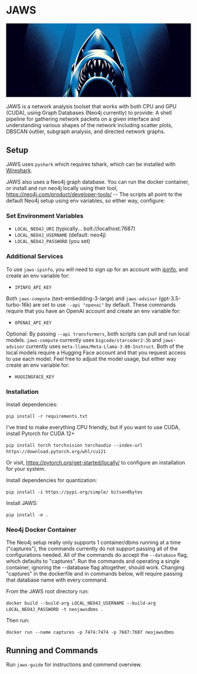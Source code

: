 # JAWS
![hehe](/assets/cover.jpg)

JAWS is a network analysis toolset that works with both CPU and GPU (CUDA), using Graph Databases (Neo4j currently) to provide: A shell pipeline for gathering network packets on a given interface and understanding various shapes of the network including scatter plots, DBSCAN outlier, subgraph analysis, and directed network graphs.


## Setup

JAWS uses `pyshark` which requires tshark, which can be installed with [Wireshark](https://www.wireshark.org/).

JAWS also uses a Neo4j graph database. You can run the docker container, or install and run neo4j locally using their tool, https://neo4j.com/product/developer-tools/ -- The scripts all point to the default Neo4j setup using env variables, so either way, configure:

### Set Environment Variables

- `LOCAL_NEO4J_URI` (typically... bolt://localhost:7687)
- `LOCAL_NEO4J_USERNAME` (default: neo4j)
- `LOCAL_NEO4J_PASSWORD` (you set)


### Additional Services

To use `jaws-ipinfo`, you will need to sign up for an account with [ipinfo](https://ipinfo.io/), and create an env variable for:

- `IPINFO_API_KEY`


Both `jaws-compute` (text-embedding-3-large) and `jaws-advisor` (gpt-3.5-turbo-16k) are set to use `--api "openai"` by default. These commands require that you have an OpenAI account and create an env variable for: 

- `OPENAI_API_KEY`


Optional: By passing `--api transformers`, both scripts can pull and run local models. `jaws-compute` currently uses `bigcode/starcoder2-3b` and `jaws-advisor` currently uses `meta-llama/Meta-Llama-3-8B-Instruct`. Both of the local models require a Hugging Face account and that you request access to use each model. Feel free to adjust the model usage, but either way create an env variable for:

- `HUGGINGFACE_KEY`


### Installation

Install dependencies:

`pip install -r requirements.txt`


I've tried to make everything CPU friendly, but if you want to use CUDA, install Pytorch for CUDA 12+

`pip install torch torchvision torchaudio --index-url https://download.pytorch.org/whl/cu121`

Or visit, https://pytorch.org/get-started/locally/ to configure an installation for your system.


Install dependencies for quantization:

`pip install -i https://pypi.org/simple/ bitsandbytes`


Install JAWS:

`pip install -e .`


### Neo4j Docker Container

The Neo4j setup really only supports 1 container/dbms running at a time ("captures"), the commands currently do not support passing all of the configurations needed. All of the commands do accept the `--database` flag, which defaults to "captures". Run the commands and operating a single container, ignoring the --database flag altogether, should work. Changing "captures" in the dockerfile and in commands below, will require passing that database name with every command.

From the JAWS root directory run: 

`docker build --build-arg LOCAL_NEO4J_USERNAME --build-arg LOCAL_NEO4J_PASSWORD -t neojawsdbms .` 


Then run: 

`docker run --name captures -p 7474:7474 -p 7687:7687 neojawsdbms`


## Running and Commands

Run `jaws-guide` for instructions and commend overview.
